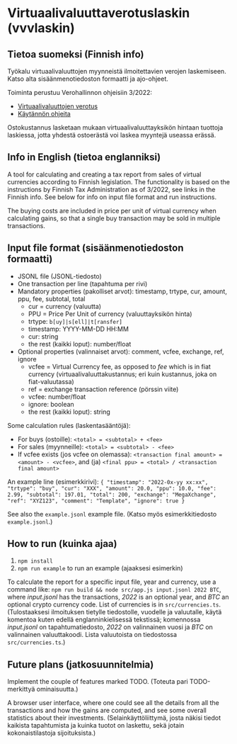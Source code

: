 # Virtuaalivaluuttaverotuslaskin (vvvlaskin)

## Tietoa suomeksi (Finnish info)

Työkalu virtuaalivaluuttojen myynneistä ilmoitettavien verojen laskemiseen. Katso alta sisäänmenotiedoston formaatti ja ajo-ohjeet.

Toiminta perustuu Verohallinnon ohjeisiin 3/2022:
* [Virtuaalivaluuttojen verotus](https://www.vero.fi/syventavat-vero-ohjeet/ohje-hakusivu/48411/virtuaalivaluuttojen-verotus3/)
* [Käytännön ohjeita](https://www.vero.fi/tietoa-verohallinnosta/uutishuone/lehdist%C3%B6tiedotteet/2021/muista-ilmoittaa-virtuaalivaluutoista-saadut-tulot-veroilmoitukselle/)

Ostokustannus lasketaan mukaan virtuaalivaluuttayksikön hintaan tuottoja laskiessa, jotta yhdestä ostoerästä voi laskea myyntejä useassa erässä.

## Info in English (tietoa englanniksi)

A tool for calculating and creating a tax report from sales of virtual currencies according to Finnish legislation. The functionality is based on the instructions by Finnish Tax Administration as of 3/2022, see links in the Finnish info. See below for info on input file format and run instructions.

The buying costs are included in price per unit of virtual currency when calculating gains, so that a single buy transaction may be sold in multiple transactions.

## Input file format (sisäänmenotiedoston formaatti)

* JSONL file (JSONL-tiedosto)
* One transaction per line (tapahtuma per rivi)
* Mandatory properties (pakolliset arvot): timestamp, trtype, cur, amount, ppu, fee, subtotal, total
  * cur = currency (valuutta)
  * PPU = Price Per Unit of currency (valuuttayksikön hinta)
  * trtype: `b[uy]|s[ell]|t[ransfer]`
  * timestamp: YYYY-MM-DD HH:MM
  * cur: string
  * the rest (kaikki loput): number/float
* Optional properties (valinnaiset arvot): comment, vcfee, exchange, ref, ignore
  * vcfee = Virtual Currency fee, as opposed to *fee* which is in fiat currency (virtuaalivaluuttakustannus; eri kuin kustannus, joka on fiat-valuutassa)
  * ref = exchange transaction reference (pörssin viite)
  * vcfee: number/float
  * ignore: boolean
  * the rest (kaikki loput): string

Some calculation rules (laskentasääntöjä):
* For buys (ostoille): `<total> = <subtotal> + <fee>`
* For sales (myynneille): `<total> = <subtotal> - <fee>`
* If vcfee exists (jos vcfee on olemassa): `<transaction final amount> = <amount> - <vcfee>`, and (ja) `<final ppu> = <total> / <transaction final amount>`

An example line (esimerkkirivi):
`{ "timestamp": "2022-0x-yy xx:xx", "trtype": "buy", "cur": "XXX", "amount": 20.0, "ppu": 10.0, "fee": 2.99, "subtotal": 197.01, "total": 200, "exchange": "MegaXchange", "ref": "XYZ123", "comment": "Template", "ignore": true }`

See also the `example.jsonl` example file. (Katso myös esimerkkitiedosto `example.jsonl`.)

## How to run (kuinka ajaa)

1. `npm install`
2. `npm run example` to run an example (ajaaksesi esimerkin)

To calculate the report for a specific input file, year and currency, use a command like: `npm run build && node src/app.js input.jsonl 2022 BTC`, where *input.jsonl* has the transactions, *2022* is an optional year, and *BTC* an optional crypto currency code. List of currencies is in `src/currencies.ts`.
(Tulostaaksesi ilmoituksen tietylle tiedostolle, vuodelle ja valuutalle, käytä komentoa kuten edellä englanninkielisessä tekstissä; komennossa *input.jsonl* on tapahtumatiedosto, *2022* on valinnainen vuosi ja *BTC* on valinnainen valuuttakoodi. Lista valuutoista on tiedostossa `src/currencies.ts`.)

## Future plans (jatkosuunnitelmia)

Implement the couple of features marked TODO.
(Toteuta pari TODO-merkittyä ominaisuutta.)

A browser user interface, where one could see all the details from all the transactions and how the gains are computed, and see some overall statistics about their investments.
(Selainkäyttöliittymä, josta näkisi tiedot kaikista tapahtumista ja kuinka tuotot on laskettu, sekä jotain kokonaistilastoja sijoituksista.)
